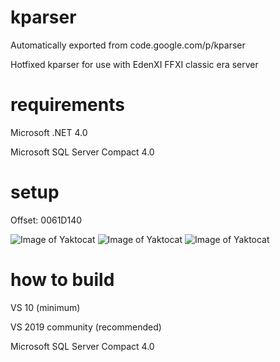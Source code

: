 # kparser
Automatically exported from code.google.com/p/kparser

Hotfixed kparser for use with EdenXI FFXI classic era server

# requirements

Microsoft .NET 4.0

Microsoft SQL Server Compact 4.0

# setup

Offset: 0061D140

![Image of Yaktocat](https://i.imgur.com/kHMSsvK.png)
![Image of Yaktocat](https://i.imgur.com/H8lARz7.png)
![Image of Yaktocat](https://i.imgur.com/UUXI8Z2.png)


# how to build

VS 10  (minimum)

VS 2019 community (recommended)

Microsoft SQL Server Compact 4.0
